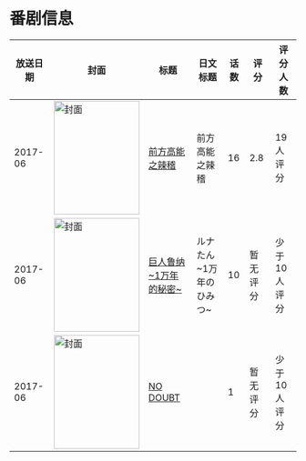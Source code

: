 # 番剧信息

|放送日期|封面|标题|日文标题|话数|评分|评分人数|
|---|---|---|---|---|---|---|
|2017-06|<img src="//lain.bgm.tv/pic/cover/c/12/02/232984_3u13U.jpg" alt="封面" style="width:150px;height:200px;object-fit:cover;">|[前方高能之辣稽](https://bangumi.tv/subject/232984)|前方高能之辣稽|16|2.8|19人评分|
|2017-06|<img src="//lain.bgm.tv/pic/cover/c/15/ce/211435_0YBwU.jpg" alt="封面" style="width:150px;height:200px;object-fit:cover;">|[巨人鲁纳~1万年的秘密~](https://bangumi.tv/subject/211435)|ルナたん~1万年のひみつ~|10|暂无评分|少于10人评分|
|2017-06|<img src="//lain.bgm.tv/pic/cover/c/82/4a/392501_848Zm.jpg" alt="封面" style="width:150px;height:200px;object-fit:cover;">|[NO DOUBT](https://bangumi.tv/subject/392501)||1|暂无评分|少于10人评分|
